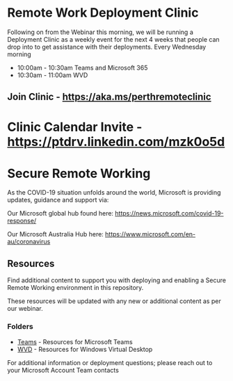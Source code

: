 # Remote Work Deployment Clinic

Following on from the Webinar this morning, we will be running a Deployment Clinic as a weekly event for the next 4 weeks that people can drop into to get assistance with their deployments.
Every Wednesday morning
* 10:00am - 10:30am Teams and Microsoft 365
* 10:30am - 11:00am WVD

## Join Clinic - https://aka.ms/perthremoteclinic
# Clinic Calendar Invite - https://ptdrv.linkedin.com/mzk0o5d

# Secure Remote Working

As the COVID-19 situation unfolds around the world, Microsoft is providing updates, guidance and support via: 

Our Microsoft global hub found here: https://news.microsoft.com/covid-19-response/ 

Our Microsoft Australia Hub here: https://www.microsoft.com/en-au/coronavirus

## Resources
Find additional content to support you with deploying and enabling a Secure Remote Working environment in this repository. 

These resources will be updated with any new or additional content as per our webinar.

### Folders
*  [Teams](Teams)  - Resources for Microsoft Teams
*  [WVD](WVD)    - Resources for Windows Virtual Desktop

For additional information or deployment questions; please reach out to your Microsoft Account Team contacts
